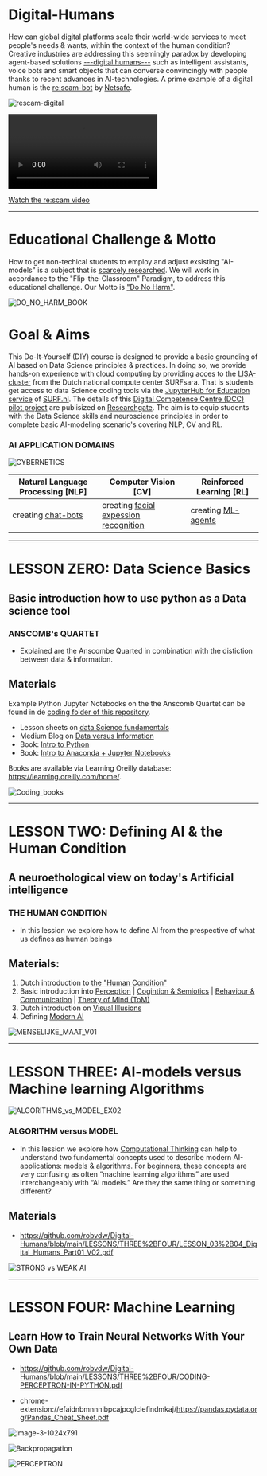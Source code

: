 # Digital-Humans
How can global digital platforms scale their world-wide services to meet people's needs & wants, within the context of the human condition? Creative industries are addressing this seemingly paradox by developing agent-based solutions [---digital humans---](https://www.youtube.com/watch?v=rF2u7RTPsHI&t=71s) such as intelligent assistants, voice bots and smart objects that can converse convincingly with people  thanks to recent advances in AI-technologies. A prime example of a digital human is the [re:scam-bot](https://www.ddb.co.nz/#rescam) by [Netsafe](https://netsafe.org.nz/scam-tips/#:~:text=Netsafe's%20Guide%20to%20Scam%20Spotting&text=Getting%20told%20there's%20a%20problem,passwords%20to%20your%20online%20accounts).

![rescam-digital](https://user-images.githubusercontent.com/684692/195643458-84bc50e8-5195-4f80-8195-d7e1cf0c70ad.jpg)

<video src="https://github.com/robvdw/Digital-Humans/blob/main/VIDEOS/RESCAM_VIDEO_2017_1.mp4"></video>

[Watch the re:scam video](https://vod-progressive.akamaized.net/exp=1665865946~acl=%2Fvimeo-prod-skyfire-std-us%2F01%2F673%2F10%2F253369291%2F989512397.mp4~hmac=6f500ba909d24c349f3672a678b932ffd60ba5ea550c1a698a5e0b3e5b9d6bfb/vimeo-prod-skyfire-std-us/01/673/10/253369291/989512397.mp4)

***********

# Educational Challenge & Motto
How to get non-techical students to employ and adjust exsisting "AI-models" is a subject that is [scarcely researched](https://vu.nl/nl/nieuws/2022/felienne-hermans-nieuwe-hoogleraar-computer-science-education). We will work in accordance to the "Flip-the-Classroom" Paradigm, to address this educational challenge. Our Motto is ["Do No Harm"](https://www.technologyreview.com/2018/06/07/142429/dont-be-ai-vil-google-says-its-algorithms-will-do-no-harm/).

![DO_NO_HARM_BOOK](https://user-images.githubusercontent.com/684692/196028104-c925d541-ce64-4346-a491-484854eada68.jpg)


# Goal & Aims
This Do-It-Yourself (DIY) course is designed to provide a basic grounding of AI based on Data Science principles & practices. In doing so, we provide hands-on experience with cloud computing by providing acces to the [LISA-cluster](https://www.surf.nl/files/2019-03/lisa-compute-cluster.pdf) from the Dutch national compute center SURFsara. That is students get access to data Science coding tools via the [JupyterHub for Education service](https://servicedesk.surf.nl/wiki/display/WIKI/JupyterHub+for+education) of [SURF.nl](https://servicedesk.surf.nl/wiki/). 
The details of this [Digital Competence Centre (DCC) pilot project](https://www.surf.nl/digital-competence-center-voor-praktijkgericht-onderzoek) are publisized on [Researchgate](http://dx.doi.org/10.13140/RG.2.2.25781.55526). The aim is to equip students with the Data Science skills and neuroscience principles in order to complete basic AI-modeling scenario's covering NLP, CV and RL.

### AI APPLICATION DOMAINS

![CYBERNETICS](https://user-images.githubusercontent.com/684692/196029775-3b67edab-5368-49b9-9969-78e1275538d0.png)

| Natural Language Processing [NLP] | Computer Vision [CV]  | Reinforced Learning [RL]|
| --- | --- | --- |
| creating  [chat-bots](https://www.digitalocean.com/community/tutorials/how-to-create-an-intelligent-chatbot-in-python-using-the-spacy-nlp-library) | creating [facial expession recognition](https://towardsdatascience.com/the-ultimate-guide-to-emotion-recognition-from-facial-expressions-using-python-64e58d4324ff) | creating [ML-agents](https://www.gocoder.one/blog/introduction-to-unity-ml-agents) |

***********

# LESSON ZERO: Data Science Basics

## Basic introduction how to use python as a Data science tool 
### ANSCOMB's QUARTET
* Explained are the Anscombe Quarted in combination with  the distiction between data & information.

## Materials 
Example Python Jupyter Notebooks on the the Anscomb Quartet can be found in de [coding folder of this repository](https://github.com/robvdw/Digital-Humans/tree/main/Code/ANSCOMB_QUARTED).

* Lesson sheets on [data Science fundamentals](https://github.com/robvdw/Digital-Humans/blob/main/LESSONS/ZERO/DATA_SCIENCE_BASICS_SEPT_2022sec..pdf)
* Medium Blog on [Data versus Information](https://robfvdw.medium.com/a-generic-approach-to-data-driven-activities-e54144a509a6)
* Book: [Intro to Python](https://github.com/pdeitel/IntroToPython) 
* Book: [Intro to Anaconda + Jupyter Notebooks]( https://github.com/PacktPublishing/Building-Data-Science-Solutions-with-Anaconda)

Books are available via Learning Oreilly database: https://learning.oreilly.com/home/.

![Coding_books](https://user-images.githubusercontent.com/684692/195687848-eeb8b9cc-6e25-4ff7-a00c-0055ff1d1d43.png)

***********

# LESSON TWO: Defining AI & the Human Condition
## A neuroethological view on today's Artificial intelligence

### THE HUMAN CONDITION
* In this lession we explore how to define AI from the prespective of what us defines as human beings

## Materials:
1. Dutch introduction to [the "Human Condition"](https://github.com/robvdw/Digital-Humans/blob/main/LESSONS/ONE/THE_HUMAN_CONDITION/CURSUSHANDLEIDING_THE_HUMAN_CONDITION_2022_V01.pdf)
2. Basic introduction into [Perception](https://docent.cmi.hro.nl/willi/cursus_DESIGN_PSYCHOLOGY/wp-content/uploads/2017/02/DESIGN_PSYCHOLOGY__PERCEPTIE_01_CMDDES0115_1617_V2.pdf) | [Cogintion & Semiotics](https://docent.cmi.hro.nl/willi/cursus_DESIGN_PSYCHOLOGY/wp-content/uploads/2017/02/DESIGN_PSYCHOLOGY_LEVEL_GOOD_COGNITION_CMDDES0115_1617_FIN.pdf) | [Behaviour & Communication](https://docent.cmi.hro.nl/willi/cursus_DESIGN_PSYCHOLOGY/wp-content/uploads/2017/02/DESIGN_PSYCHOLOGY_LEVEL_VOLDOENDE_GEDRAG_COMMUNICATION_CMDDES0115_1617_FIN.pdf) | [Theory of Mind (ToM)](https://docent.cmi.hro.nl/willi/cursus_DESIGN_PSYCHOLOGY/wp-content/uploads/2017/02/DESIGN_PSYCHOLOGY_LEVEL_VOLDOENDE_GEDRAG_THEORY_OF_MIND_CMDDES0115_1617_FIN.pdf)
3. Dutch introduction on [Visual Illusions](https://www.researchgate.net/publication/339953284_Oog_Brein_Bedrog)
4. Defining [Modern AI](https://github.com/robvdw/Digital-Humans/blob/main/LESSONS/TWO/DEFINING_AI_OKT_2022.pdf)

![MENSELIJKE_MAAT_V01](https://user-images.githubusercontent.com/684692/192223957-85e72475-cae6-42c1-895f-fca4f0c53010.png)

***********

# LESSON THREE: AI-models versus Machine learning Algorithms

![ALGORITHMS_vs_MODEL_EX02](https://user-images.githubusercontent.com/684692/196051246-6a86dfdf-0de2-4fd3-a627-d8dbff44fb3e.png)


### ALGORITHM versus MODEL
* In this lession we explore how [Computational Thinking](https://github.com/robvdw/Digital-Humans/files/9795236/Computational_Thinking_WING_2016.pdf)
can help to understand two fundamental concepts used to describe modern AI-applications: models & algorithms.
For beginners, these concepts are very confusing as often “machine learning algorithms” are used interchangeably with “AI models.” Are they the same thing or something different?

## Materials

* https://github.com/robvdw/Digital-Humans/blob/main/LESSONS/THREE%2BFOUR/LESSON_03%2B04_Digital_Humans_Part01_V02.pdf

![STRONG vs WEAK AI](https://github.com/robvdw/Digital-Humans/blob/main/FIGs/GOFAIvsWEAK_AI.png)

***********

# LESSON FOUR: Machine Learning
## Learn How to Train Neural Networks With Your Own Data

* https://github.com/robvdw/Digital-Humans/blob/main/LESSONS/THREE%2BFOUR/CODING-PERCEPTRON-IN-PYTHON.pdf

* chrome-extension://efaidnbmnnnibpcajpcglclefindmkaj/https://pandas.pydata.org/Pandas_Cheat_Sheet.pdf

![image-3-1024x791](https://user-images.githubusercontent.com/684692/195064916-25740f3e-152b-47ed-a60a-0c80ab14a159.png)

![Backpropagation](https://user-images.githubusercontent.com/684692/195069496-9aa25ea1-6428-4728-a2b6-39763f9e3039.gif)

![PERCEPTRON](https://user-images.githubusercontent.com/684692/192339790-df629728-b510-4a5d-bf11-e31ecd5394ef.png)
